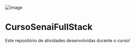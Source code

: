 ![image](https://user-images.githubusercontent.com/105262850/167989989-ad8b0882-1469-4812-a5f7-2c2d1388b4bf.png)
# CursoSenaiFullStack
Este repositório de atividades desenvolvidas durante o curso!
